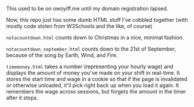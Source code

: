 This used to be on owoyiff.me until my domain registration lapsed.

Now, this repo just has some dumb HTML stuff I've cobbled together (with mostly code stolen from W3Schools and the like, of course)

`notacountdown.html` counts down to Christmas in a nice, minimal fashion.

`notacountdown_september.html` counts down to the 21st of September, because of the song by Earth, Wind, and Fire.

`timemoney.html` takes a number (representing your hourly wage) and displays the amount of money you've made on your shift in real-time. It stores the start time and wage in a cookie so that if the page is invalidated or otherwise unloaded, it'll pick right back up when you load it again. It remembers the wage across sessions, but forgets the amount in the timer after it stops.
